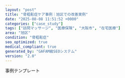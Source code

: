 ```yaml
---
layout: "post"
title: "骨粗鬆症ケア事例｜旭区での改善実例"
date: "2025-08-08 11:51:52 +0000"
categories: ["case_study"]
tags: ["訪問マッサージ", "医療保険", "大阪市", "在宅医療"]
area: "旭区"
condition: "骨粗鬆症"
seo_optimized: true
medical_compliant: true
generated_by: "GAFAM級SEOシステム"
version: "2.0"
---
```


事例テンプレート